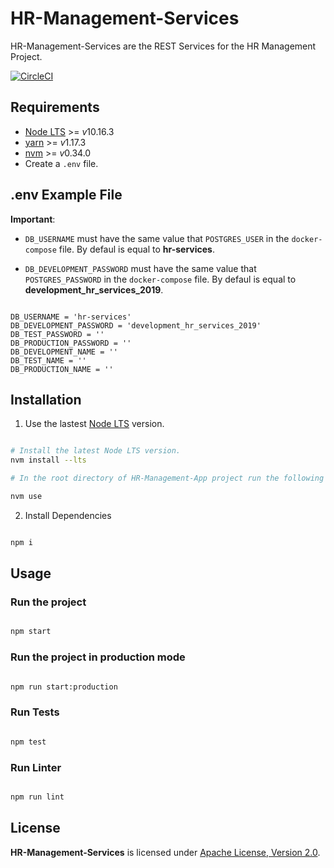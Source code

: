 # HR-Management-Services

HR-Management-Services are the REST Services for the HR Management Project.

[![CircleCI](https://circleci.com/gh/AlexisNava/HR-Management-Services/tree/master.svg?style=svg)](https://circleci.com/gh/AlexisNava/HR-Management-Services/tree/master)

## Requirements

- [Node LTS](https://nodejs.org/en/download/) >= *v*10.16.3
- [yarn](https://yarnpkg.com/lang/en/) >= *v*1.17.3
- [nvm](https://github.com/nvm-sh/nvm) >= *v*0.34.0
- Create a `.env` file.

## .env Example File

**Important**:

- `DB_USERNAME` must have the same value that `POSTGRES_USER` in the `docker-compose` file. By defaul is equal to **hr-services**.

- `DB_DEVELOPMENT_PASSWORD` must have the same value that `POSTGRES_PASSWORD` in the `docker-compose` file. By defaul is equal to **development_hr_services_2019**.

```.env

DB_USERNAME = 'hr-services'
DB_DEVELOPMENT_PASSWORD = 'development_hr_services_2019'
DB_TEST_PASSWORD = ''
DB_PRODUCTION_PASSWORD = ''
DB_DEVELOPMENT_NAME = ''
DB_TEST_NAME = ''
DB_PRODUCTION_NAME = ''

```

## Installation

1. Use the lastest [Node LTS](https://nodejs.org/en/download/) version.

```sh

# Install the latest Node LTS version.
nvm install --lts

# In the root directory of HR-Management-App project run the following command to use the latest node lts version:

nvm use

```

2. Install Dependencies

```sh

npm i

```

## Usage

### Run the project

```sh

npm start

```

### Run the project in production mode

```sh

npm run start:production

```

### Run Tests

```sh

npm test

```

### Run Linter

```sh

npm run lint

```

## License

**HR-Management-Services** is licensed under [Apache License, Version 2.0](https://github.com/AlexisNava/HR-Management-Services/blob/master/LICENSE).
